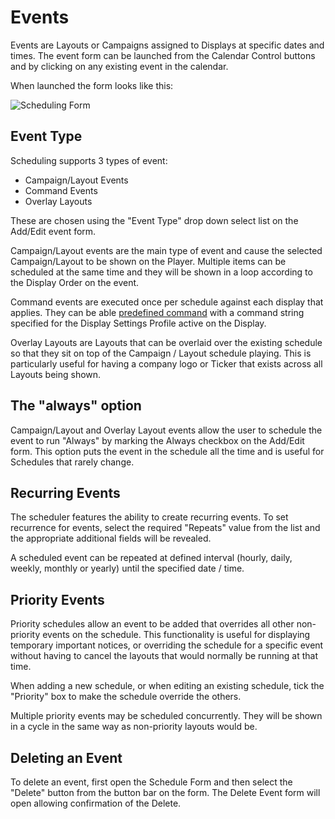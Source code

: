 <!--toc=scheduling-->

# Events

Events are Layouts or Campaigns assigned to Displays at specific dates and
times. The event form can be launched from  the Calendar Control buttons and by
clicking on any existing event in the calendar.

When launched the form looks like this:

![Scheduling Form](img/scheduling_add_event.png)

## Event Type

Scheduling supports 3 types of event:

 - Campaign/Layout Events
 - Command Events
 - Overlay Layouts

These are chosen using the "Event Type" drop down select list on the Add/Edit
event form.

Campaign/Layout events are the main type of event and cause the selected
Campaign/Layout to be shown on the Player. Multiple items can be scheduled at
the same time and they will be shown in a loop according to the Display Order on
the event.

Command events are executed once per schedule against each display that applies.
They can be able [predefined command](displays_commands.html) with a command
string specified for the Display Settings Profile active on the Display.

Overlay Layouts are Layouts that can be overlaid over the existing schedule so
that they sit on top of the Campaign / Layout schedule playing. This is
particularly useful for having a company logo or Ticker that exists across all
Layouts being shown.

## The "always" option
Campaign/Layout and Overlay Layout events allow the user to schedule the event
to run "Always" by marking the Always checkbox on the Add/Edit form. This option
puts the event in the schedule all the time and is useful for Schedules that
rarely change.

## Recurring Events

The scheduler features the ability to create recurring events. To set recurrence
for events, select the required  "Repeats" value from the list and the
appropriate additional fields will be revealed.

A scheduled event can be repeated at defined interval (hourly, daily, weekly,
monthly or yearly) until the  specified date / time.

## Priority Events

Priority schedules allow an event to be added that overrides all other
non-priority events on the schedule. This  functionality is useful for
displaying temporary important notices, or overriding the schedule for a
specific event  without having to cancel the layouts that would normally be
running at that time.

When adding a new schedule, or when editing an existing schedule, tick the
"Priority" box to make the schedule  override the others.

Multiple priority events may be scheduled concurrently. They will be shown in a
cycle in the same way as non-priority  layouts would be.

## Deleting an Event

To delete an event, first open the Schedule Form and then select the "Delete"
button from the button bar on the form.  The Delete Event form will open
allowing confirmation of the Delete.
